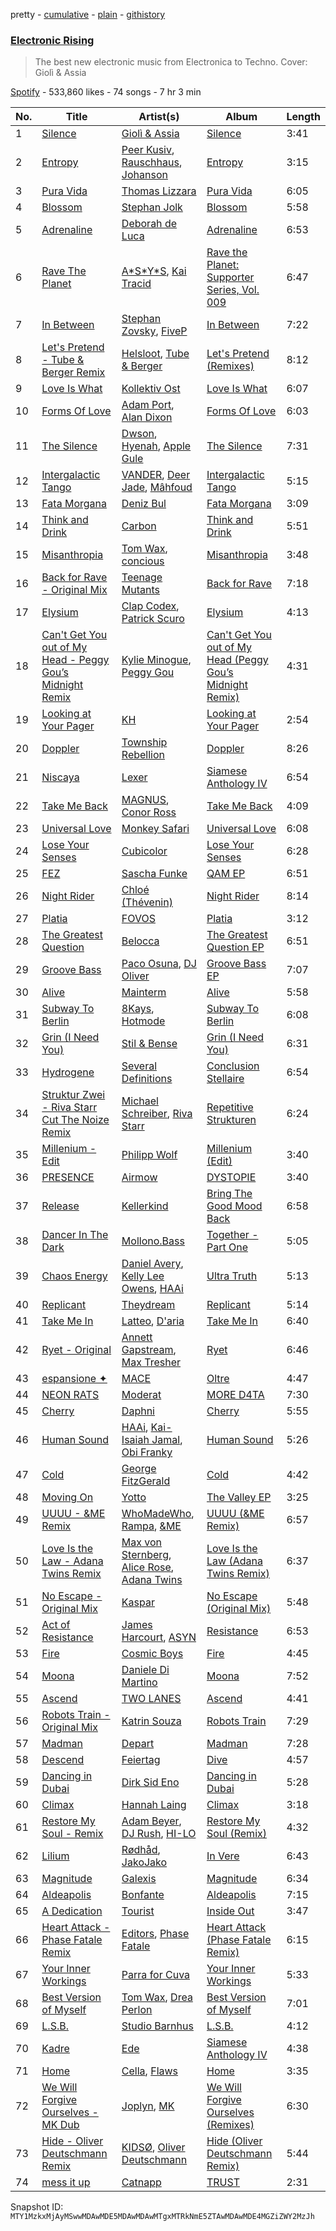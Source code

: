 pretty - [cumulative](/playlists/cumulative/37i9dQZF1DX8AliSIsGeKd.md) - [plain](/playlists/plain/37i9dQZF1DX8AliSIsGeKd) - [githistory](https://github.githistory.xyz/mackorone/spotify-playlist-archive/blob/main/playlists/plain/37i9dQZF1DX8AliSIsGeKd)

### [Electronic Rising](https://open.spotify.com/playlist/37i9dQZF1DX8AliSIsGeKd)

> The best new electronic music from Electronica to Techno\. Cover: Giolì & Assia

[Spotify](https://open.spotify.com/user/spotify) - 533,860 likes - 74 songs - 7 hr 3 min

| No. | Title | Artist(s) | Album | Length |
|---|---|---|---|---|
| 1 | [Silence](https://open.spotify.com/track/0rkJhWp63okDVZa5Cda6ua) | [Giolì & Assia](https://open.spotify.com/artist/6mM9a86Nrw0y7f9MaJGbpU) | [Silence](https://open.spotify.com/album/3JhrwVDziahf2PLTPzJhwT) | 3:41 |
| 2 | [Entropy](https://open.spotify.com/track/48E8wJKQX37dOx8q4C2JsJ) | [Peer Kusiv](https://open.spotify.com/artist/0yTV2etph4xN8PXPLPeEG5), [Rauschhaus](https://open.spotify.com/artist/5Mxbf9xF3V5bIL5l0xHdzM), [Johanson](https://open.spotify.com/artist/5oNwxILfJ5rJhMaFdwB9tN) | [Entropy](https://open.spotify.com/album/0PHgLFaLoqXcZz18pJyCnQ) | 3:15 |
| 3 | [Pura Vida](https://open.spotify.com/track/7wKU8AGAkOTzECbGRKBlNQ) | [Thomas Lizzara](https://open.spotify.com/artist/6WqAx7kpPz11g54zvpcOuU) | [Pura Vida](https://open.spotify.com/album/55BHoDkdSx45w11ppXdV9T) | 6:05 |
| 4 | [Blossom](https://open.spotify.com/track/6VztmbKdEMOv2AtFGqHtXe) | [Stephan Jolk](https://open.spotify.com/artist/7w0ddx9rFndvpiqO1VOxJM) | [Blossom](https://open.spotify.com/album/5nOEZixldUUDw7v75j4PiE) | 5:58 |
| 5 | [Adrenaline](https://open.spotify.com/track/110oOecgIEMdjl5kOLtPCd) | [Deborah de Luca](https://open.spotify.com/artist/144HzhpLjcR9k37w5Ico9B) | [Adrenaline](https://open.spotify.com/album/6LLsf3g5lH1Up0v09IXajh) | 6:53 |
| 6 | [Rave The Planet](https://open.spotify.com/track/3w5ugWaYMy17jjyUXNA7yq) | [A\*S\*Y\*S](https://open.spotify.com/artist/4xfA60YoR4UbBxuOn9WXJq), [Kai Tracid](https://open.spotify.com/artist/0frSMmZSEdr8pVRi8PBSwF) | [Rave the Planet: Supporter Series, Vol\. 009](https://open.spotify.com/album/6grK3BlB8R5rUPQ4027YH8) | 6:47 |
| 7 | [In Between](https://open.spotify.com/track/0dbs5ekoC9Ajn4kCnj6N8p) | [Stephan Zovsky](https://open.spotify.com/artist/7311LpGBvRgQVXyxBl2PzP), [FiveP](https://open.spotify.com/artist/4coqV2wMpLpeacmVtNcn9d) | [In Between](https://open.spotify.com/album/6nXScUVx9vvWzNxwBfkiNM) | 7:22 |
| 8 | [Let's Pretend \- Tube & Berger Remix](https://open.spotify.com/track/7I5hO1FqD2GyscnY3cQZpC) | [Helsloot](https://open.spotify.com/artist/6dC41opH96WjFwWhhAxBsS), [Tube & Berger](https://open.spotify.com/artist/32wcuqRxZuBY5HbH1bWa8h) | [Let's Pretend \(Remixes\)](https://open.spotify.com/album/1amhFmHKiaNXQZ3AtW9AcJ) | 8:12 |
| 9 | [Love Is What](https://open.spotify.com/track/0L7tuyMZF1V61SrXL1tvrI) | [Kollektiv Ost](https://open.spotify.com/artist/3G5wjUV0bhx9pIIUrGUabR) | [Love Is What](https://open.spotify.com/album/7IcQpBQ9z1iIlfCfTWBbOn) | 6:07 |
| 10 | [Forms Of Love](https://open.spotify.com/track/5YUyOSNj5gmRjZQ7yZ3JTA) | [Adam Port](https://open.spotify.com/artist/2loEsOijJ6XiGzWYFXMIRk), [Alan Dixon](https://open.spotify.com/artist/0yEnnivHzCPxaTfNbWjV7x) | [Forms Of Love](https://open.spotify.com/album/59xZYca7c3Rn0IhAzEqHUg) | 6:03 |
| 11 | [The Silence](https://open.spotify.com/track/5I2bl8yVsQ6F7CNnh2P9dc) | [Dwson](https://open.spotify.com/artist/60ZIrIA1iT9NStXmdAuhjR), [Hyenah](https://open.spotify.com/artist/1YUlJfwsUoerJd3mCK6Ccu), [Apple Gule](https://open.spotify.com/artist/6qQiyy1hXfRttZvgHqdwM1) | [The Silence](https://open.spotify.com/album/6BiPBIh5lMuS0jdbxHD3Mn) | 7:31 |
| 12 | [Intergalactic Tango](https://open.spotify.com/track/22ybBb0TnBkOCzVVkvq7Ln) | [VANDER](https://open.spotify.com/artist/4o5px3d86caBOIUUGfmgDB), [Deer Jade](https://open.spotify.com/artist/0QJ6lXlYOHexjfIg4CQrgv), [Mâhfoud](https://open.spotify.com/artist/2lPOIPlOen5YhEB9JQ6DmR) | [Intergalactic Tango](https://open.spotify.com/album/3V2TuhZVk7nUFbynV4oKQJ) | 5:15 |
| 13 | [Fata Morgana](https://open.spotify.com/track/4euEvn1jjxEqY9AOXCwR1y) | [Deniz Bul](https://open.spotify.com/artist/4H267HByup3kdzVdYLhp21) | [Fata Morgana](https://open.spotify.com/album/1DkEi6XopdxU3NGXYmYdAu) | 3:09 |
| 14 | [Think and Drink](https://open.spotify.com/track/7wIe3H1hHRk7Dxnzb15twW) | [Carbon](https://open.spotify.com/artist/5BSvQ8klrDFPpCJ3TujFoK) | [Think and Drink](https://open.spotify.com/album/3J1WM1BnR9YGto69iy5Dp3) | 5:51 |
| 15 | [Misanthropia](https://open.spotify.com/track/75k8PJCilWIshBJcuU7BHE) | [Tom Wax](https://open.spotify.com/artist/1b0WGyps7QC5KqSSq57wXX), [concious](https://open.spotify.com/artist/7AZKqpYQSQoUoylF3cIJ37) | [Misanthropia](https://open.spotify.com/album/15j7YfYybkBLKDZXQl50dD) | 3:48 |
| 16 | [Back for Rave \- Original Mix](https://open.spotify.com/track/3XZOviqLQTQdVrLlCOH8Ji) | [Teenage Mutants](https://open.spotify.com/artist/3IFgjVPT8yeB4UnJCWOpZA) | [Back for Rave](https://open.spotify.com/album/4UrzT4RqWT6yLzcy66yHGE) | 7:18 |
| 17 | [Elysium](https://open.spotify.com/track/0VmJzhgE3LmfzJa1FdYHkl) | [Clap Codex](https://open.spotify.com/artist/56e9JiuPAOzwsOa8TDe3xj), [Patrick Scuro](https://open.spotify.com/artist/6wfL4r7ReScDTARbtSRTvB) | [Elysium](https://open.spotify.com/album/524kHwv2rSFladLRO8ipCw) | 4:13 |
| 18 | [Can't Get You out of My Head \- Peggy Gou’s Midnight Remix](https://open.spotify.com/track/1Rnx52PUuhrLrj306hOZHb) | [Kylie Minogue](https://open.spotify.com/artist/4RVnAU35WRWra6OZ3CbbMA), [Peggy Gou](https://open.spotify.com/artist/2mLA48B366zkELXYx7hcDN) | [Can't Get You out of My Head \(Peggy Gou’s Midnight Remix\)](https://open.spotify.com/album/046ZhN1OxrBDq9KSUQTzm3) | 4:31 |
| 19 | [Looking at Your Pager](https://open.spotify.com/track/0y6CoVW1ZSBqRmPbyfhFQs) | [KH](https://open.spotify.com/artist/7nwdEDnfgNpPhWQCXX3KSx) | [Looking at Your Pager](https://open.spotify.com/album/5ZiFsbS4RLFZVyJRN3Bmvz) | 2:54 |
| 20 | [Doppler](https://open.spotify.com/track/6uZqlAYVkF3hduXyjsK8QW) | [Township Rebellion](https://open.spotify.com/artist/4gGD7nrLZRnnCSz3KGEu4R) | [Doppler](https://open.spotify.com/album/0T0d3TrYL357SrolauDjJX) | 8:26 |
| 21 | [Niscaya](https://open.spotify.com/track/6DFQEQej8L3kZ3rwRVptbi) | [Lexer](https://open.spotify.com/artist/2vDXLZ9mI3CdTPPIzFUKlY) | [Siamese Anthology IV](https://open.spotify.com/album/1Mqc3c5v1fLCHabJGgXxdG) | 6:54 |
| 22 | [Take Me Back](https://open.spotify.com/track/6q4G6TpmmCHCaK9pPjyiKB) | [MAGNUS](https://open.spotify.com/artist/4pOglqMAavrWFo20ORRx5w), [Conor Ross](https://open.spotify.com/artist/508wtStPsMdIxMButKYnOS) | [Take Me Back](https://open.spotify.com/album/1r427X4dDZrZDaS8Tps8dI) | 4:09 |
| 23 | [Universal Love](https://open.spotify.com/track/7uJvzzUgt8CpkEduX4m1Sp) | [Monkey Safari](https://open.spotify.com/artist/5zovXI5By2gUhdr7EByjLa) | [Universal Love](https://open.spotify.com/album/0bGjyf76ywFnY5fMLRNLqV) | 6:08 |
| 24 | [Lose Your Senses](https://open.spotify.com/track/4UGtoN1j6i8gtMb64Y2cDY) | [Cubicolor](https://open.spotify.com/artist/4nMIbZxtt1kWqUZ8VNKvjU) | [Lose Your Senses](https://open.spotify.com/album/6yLyY2UFppJXFz2jVXTKUM) | 6:28 |
| 25 | [FEZ](https://open.spotify.com/track/6PKhqZ2VRmVJ2lU3F9JZOq) | [Sascha Funke](https://open.spotify.com/artist/1dDTkRz9WVOQr63enjJ1Yd) | [QAM EP](https://open.spotify.com/album/1yVQ6eBMijCHqaUFywnYcy) | 6:51 |
| 26 | [Night Rider](https://open.spotify.com/track/5ODliUvYGX3XxqTn1kbi2z) | [Chloé \(Thévenin\)](https://open.spotify.com/artist/0W8ZVf53GqJkTOPRWQaaBq) | [Night Rider](https://open.spotify.com/album/69T0VgLXCretkEdOLbTF5k) | 8:14 |
| 27 | [Platia](https://open.spotify.com/track/6wbYCyePXvS1XCsMigiZTI) | [FOVOS](https://open.spotify.com/artist/1ccmwHm4DPRPR12TZVWdu8) | [Platia](https://open.spotify.com/album/392IhxcdGrDfekRvmCREOl) | 3:12 |
| 28 | [The Greatest Question](https://open.spotify.com/track/1aTSDt9gINC9fuMMNKGmcN) | [Belocca](https://open.spotify.com/artist/3jcvzSheHd14vjraXHLGPN) | [The Greatest Question EP](https://open.spotify.com/album/2dWxRvuUgNDQAnzz7jzqBp) | 6:51 |
| 29 | [Groove Bass](https://open.spotify.com/track/6Xd7NQM3NSo3np31twJvUq) | [Paco Osuna](https://open.spotify.com/artist/6vdIozDDsH4uJEAHN8tyS3), [DJ Oliver](https://open.spotify.com/artist/0CRTINjG89hi9bwdOOzE5w) | [Groove Bass EP](https://open.spotify.com/album/7lpt3hpf2cP4Pq7pucHbcc) | 7:07 |
| 30 | [Alive](https://open.spotify.com/track/7cn2gHnDem0tI8rZXaBmXp) | [Mainterm](https://open.spotify.com/artist/7f7f9se1wn56qhlAWMT4eI) | [Alive](https://open.spotify.com/album/1QXGtZPuWcFFqaz3IidO7y) | 5:58 |
| 31 | [Subway To Berlin](https://open.spotify.com/track/1MPGPVFXIGzVneJGiKNuLL) | [8Kays](https://open.spotify.com/artist/6VJ8RuUWKIgm5p5uEvZCfQ), [Hotmode](https://open.spotify.com/artist/7oaTPbORr62C2Fcvr9i2w8) | [Subway To Berlin](https://open.spotify.com/album/0oJDjxiQ7lygkK72gLEnrL) | 6:08 |
| 32 | [Grin \(I Need You\)](https://open.spotify.com/track/0ZiBTThtM9pmpsZH9bSR8k) | [Stil & Bense](https://open.spotify.com/artist/5nuJOwgBqKBIWyCr0dQgEH) | [Grin \(I Need You\)](https://open.spotify.com/album/0Li5ZiavUHvwEMCgLMMGNR) | 6:31 |
| 33 | [Hydrogene](https://open.spotify.com/track/6Gop2z4T13Rrc1pfkiTKe6) | [Several Definitions](https://open.spotify.com/artist/7fgdLbHjlVQE4sZ9L2awDq) | [Conclusion Stellaire](https://open.spotify.com/album/7LHjPLThFKfuxXTytsiuih) | 6:54 |
| 34 | [Struktur Zwei \- Riva Starr Cut The Noize Remix](https://open.spotify.com/track/3lxNHFaCav8LY8cn4asBLh) | [Michael Schreiber](https://open.spotify.com/artist/3dobxJR3wYBGn4SOdsu1l6), [Riva Starr](https://open.spotify.com/artist/1TRFAJu3Cw64APToZaGk9D) | [Repetitive Strukturen](https://open.spotify.com/album/092QThGp93HjHr5d0CijEk) | 6:24 |
| 35 | [Millenium \- Edit](https://open.spotify.com/track/2MCpIMRHhdN7ua7RlDWKFm) | [Philipp Wolf](https://open.spotify.com/artist/6uKv2ihEYpsDwWOW6pv1aH) | [Millenium \(Edit\)](https://open.spotify.com/album/3Iz0Ry755mM73t5s4h6iWf) | 3:40 |
| 36 | [PRESENCE](https://open.spotify.com/track/53JbluApH54rXyg9L8XAtC) | [Airmow](https://open.spotify.com/artist/6SfPAcR67ssVyMQWoizN7Q) | [DYSTOPIE](https://open.spotify.com/album/3hM9mElorqNA1GvtJqpSAl) | 3:40 |
| 37 | [Release](https://open.spotify.com/track/3YQxEnlF1MSmxMbge5HwQS) | [Kellerkind](https://open.spotify.com/artist/4GYQytEFxnzqH96O6QywsA) | [Bring The Good Mood Back](https://open.spotify.com/album/4oHJfzm4Snx1mvehq0a9RE) | 6:58 |
| 38 | [Dancer In The Dark](https://open.spotify.com/track/3pYyBOW5DEfM5CjNLknnRZ) | [Mollono.Bass](https://open.spotify.com/artist/27j5PRcPefcI6q8as58zWF) | [Together \- Part One](https://open.spotify.com/album/2OyCp5DyvzRA35ZBssD2xg) | 5:05 |
| 39 | [Chaos Energy](https://open.spotify.com/track/2tHEINSk0N2hd2GkXCTyRd) | [Daniel Avery](https://open.spotify.com/artist/1EULJuDFWpZ9xg4YwtUGGt), [Kelly Lee Owens](https://open.spotify.com/artist/5eitAUlYmlha3LLWg7aBn5), [HAAi](https://open.spotify.com/artist/0pkLgeB9j465x1QB2kRoy4) | [Ultra Truth](https://open.spotify.com/album/32xpe2C8vcln7YEVPou5T2) | 5:13 |
| 40 | [Replicant](https://open.spotify.com/track/4TZPQmkyOD8KTQsyv87VFK) | [Theydream](https://open.spotify.com/artist/5dNuHnFp9DGGOxoQx1WB5v) | [Replicant](https://open.spotify.com/album/0RRJKozADemLSVXEba0xUq) | 5:14 |
| 41 | [Take Me In](https://open.spotify.com/track/5cxx6SgUinxSOcMODwyvEb) | [Latteo](https://open.spotify.com/artist/4IQLm7ZNKGlw7AaV7okjKv), [D'aria](https://open.spotify.com/artist/1jRvpCmyVWLXnwmDvI89Sp) | [Take Me In](https://open.spotify.com/album/1HDCMA6vEjWSPlPj7n4PGY) | 6:40 |
| 42 | [Ryet \- Original](https://open.spotify.com/track/6eC9w5x68wcbJbdMiYnHy3) | [Annett Gapstream](https://open.spotify.com/artist/1aRB0SZZ28qswBQ037uYvD), [Max Tresher](https://open.spotify.com/artist/5ddIjsmBQWpmkHWdetM4Ie) | [Ryet](https://open.spotify.com/album/6pwumftaE17Rv49HZhNCH4) | 6:46 |
| 43 | [espansione ✦](https://open.spotify.com/track/5hJwt1rWpKxjzENVaJ8oPn) | [MACE](https://open.spotify.com/artist/7gjqZ8coFZimZDtdk04WP1) | [Oltre](https://open.spotify.com/album/3jGk41Q2Q1F1xFcsu7tRey) | 4:47 |
| 44 | [NEON RATS](https://open.spotify.com/track/6frczIwQzRtoEgwAw8N3Cv) | [Moderat](https://open.spotify.com/artist/2exkZbmNqMKnT8LRWuxWgy) | [MORE D4TA](https://open.spotify.com/album/0jx9Lgujl1dys53cwHWwNT) | 7:30 |
| 45 | [Cherry](https://open.spotify.com/track/1N1hwBXdWX6iHkcrNHpKar) | [Daphni](https://open.spotify.com/artist/4nhvb6x9ZhPiYCzrHDNia9) | [Cherry](https://open.spotify.com/album/4uc3EuJ7ElNGMO4LtRTWwb) | 5:55 |
| 46 | [Human Sound](https://open.spotify.com/track/7INfFJ0S1a6ZnIxtxDJlwq) | [HAAi](https://open.spotify.com/artist/0pkLgeB9j465x1QB2kRoy4), [Kai\-Isaiah Jamal](https://open.spotify.com/artist/4qYmQYhUf6LUPG5Rbib2Xw), [Obi Franky](https://open.spotify.com/artist/7wcA5gBY4GRUDwcfyoj0p0) | [Human Sound](https://open.spotify.com/album/5J06rqfuFDWHsPvU6OrES6) | 5:26 |
| 47 | [Cold](https://open.spotify.com/track/7sIPjaEIz3puBvD9eLlSWs) | [George FitzGerald](https://open.spotify.com/artist/3KOHpygRuo1ruQAbEneR3t) | [Cold](https://open.spotify.com/album/0osdfKk3BLKntTr04VYvlo) | 4:42 |
| 48 | [Moving On](https://open.spotify.com/track/44q90g5h6dBJAkWbKrCSuW) | [Yotto](https://open.spotify.com/artist/5Dyfxq0ZrFjjeFBdSNxDbo) | [The Valley EP](https://open.spotify.com/album/2KVBSUUfklLKmQPSTbNQqQ) | 3:25 |
| 49 | [UUUU \- &ME Remix](https://open.spotify.com/track/0rfLJGjPdvqHXgvDCTdGc6) | [WhoMadeWho](https://open.spotify.com/artist/50Lr1puweM1hFsF1LpIZLM), [Rampa](https://open.spotify.com/artist/08jywfUS0hp8XYlYs0cvz8), [&ME](https://open.spotify.com/artist/5mIowAJMp7RKNheelruV5z) | [UUUU \(&ME Remix\)](https://open.spotify.com/album/6WcXcUljr548zs4lB6zWBb) | 6:57 |
| 50 | [Love Is the Law \- Adana Twins Remix](https://open.spotify.com/track/7fGa4udV3kDjJhr95Wlm6G) | [Max von Sternberg](https://open.spotify.com/artist/47Jz4Lwu4QGJSp1pxKaXLJ), [Alice Rose](https://open.spotify.com/artist/4STCMtMjSR9rsnBpfAtKYE), [Adana Twins](https://open.spotify.com/artist/2JnkjHtuUjz83gkEx8QMS4) | [Love Is the Law \(Adana Twins Remix\)](https://open.spotify.com/album/7m6lWVrRfQnZxyZdaUHydU) | 6:37 |
| 51 | [No Escape \- Original Mix](https://open.spotify.com/track/2IOJRiFDWjFw2Q66qGTBAu) | [Kaspar](https://open.spotify.com/artist/679xKCdF1dBRH0gGgZfcCC) | [No Escape \(Original Mix\)](https://open.spotify.com/album/7yv5CkZH0FX99Q2DTa5GYS) | 5:48 |
| 52 | [Act of Resistance](https://open.spotify.com/track/05EuCQq4zvGHTEwOyRNKxU) | [James Harcourt](https://open.spotify.com/artist/0vClj7nDFd3J6mRKNmdZ0O), [ASYN](https://open.spotify.com/artist/6AfX2BDk22oYWVRKh5uqeA) | [Resistance](https://open.spotify.com/album/03M7m6grdcKWwgO58Q2iSw) | 6:53 |
| 53 | [Fire](https://open.spotify.com/track/576g4AWp68fUr4iSBp8wQy) | [Cosmic Boys](https://open.spotify.com/artist/2jvTYwyzxK1FVYGEoKfZLQ) | [Fire](https://open.spotify.com/album/0q66n2F4XQvLAKRMO6YddR) | 4:45 |
| 54 | [Moona](https://open.spotify.com/track/7f2CNLx36lMuuW7gTUPoQ9) | [Daniele Di Martino](https://open.spotify.com/artist/1P0crNTkAtkSEDCGsbd2JJ) | [Moona](https://open.spotify.com/album/5jffPo9oAHTm7HGjUapi9A) | 7:52 |
| 55 | [Ascend](https://open.spotify.com/track/3hjQojGfx3VRcNQ6TbxyUU) | [TWO LANES](https://open.spotify.com/artist/7mnuMLgvXdCWzyB4sQCG7k) | [Ascend](https://open.spotify.com/album/2JmffBnfePm3uUMx3zdTBQ) | 4:41 |
| 56 | [Robots Train \- Original Mix](https://open.spotify.com/track/6f2sZvN5mO2qRgCABIFgMV) | [Katrin Souza](https://open.spotify.com/artist/6MIjBHPbfQsN2BP72arjSf) | [Robots Train](https://open.spotify.com/album/3VqSmhMrRZD0BQTniC1Rqf) | 7:29 |
| 57 | [Madman](https://open.spotify.com/track/4LXl83AHAkdMVLWoFfKF31) | [Depart](https://open.spotify.com/artist/5Mqcuj649T5GFhMGlaNGHy) | [Madman](https://open.spotify.com/album/4WFXuTDpA77bBtWuv4t74a) | 7:28 |
| 58 | [Descend](https://open.spotify.com/track/5UKeDBuyUvMAbxTgbdohBB) | [Feiertag](https://open.spotify.com/artist/1GLnhRhNDXOofP7IlDxT5q) | [Dive](https://open.spotify.com/album/1mwiBmnAqfntxCXACaIjot) | 4:57 |
| 59 | [Dancing in Dubai](https://open.spotify.com/track/3BXpgUdGCd28kMKB2w8q2V) | [Dirk Sid Eno](https://open.spotify.com/artist/36aOpAEJ2q3H9WBnhVkrPO) | [Dancing in Dubai](https://open.spotify.com/album/4CUANFa5mRfQ1Dal1tlel9) | 5:28 |
| 60 | [Climax](https://open.spotify.com/track/5kV4UK6QYYOvBDe3nH0Djs) | [Hannah Laing](https://open.spotify.com/artist/1QEd635szhierW6gzRiS1o) | [Climax](https://open.spotify.com/album/75F1ELRXCrRGAPwavt9PNC) | 3:18 |
| 61 | [Restore My Soul \- Remix](https://open.spotify.com/track/2Po3vOi0P5KxVmlR1vjzgf) | [Adam Beyer](https://open.spotify.com/artist/1btv9qmIpbp7q1ixCYNdHu), [DJ Rush](https://open.spotify.com/artist/6gBmUpKvNYtnQTSLK5vwS5), [HI\-LO](https://open.spotify.com/artist/0ETJQforv5OXgDgidQv9qd) | [Restore My Soul \(Remix\)](https://open.spotify.com/album/7bfdsv9IXDHvBwIYrDDCDs) | 4:32 |
| 62 | [Lilium](https://open.spotify.com/track/6iQINdqIIEc7cNmRjag7NW) | [Rødhåd](https://open.spotify.com/artist/2hjOQqLAZDVolzxNhnSK2h), [JakoJako](https://open.spotify.com/artist/2ROWhaqtdj8ztIxWekIW4E) | [In Vere](https://open.spotify.com/album/7cErROe5eCmc6iS1W4aHgm) | 6:43 |
| 63 | [Magnitude](https://open.spotify.com/track/6edLNpSyKXd19GbXlZhXMg) | [Galexis](https://open.spotify.com/artist/6ydngh1ULBhKlPd1ntB92h) | [Magnitude](https://open.spotify.com/album/22UnBvHunUCSNB70gzl1jP) | 6:34 |
| 64 | [Aldeapolis](https://open.spotify.com/track/1HSLxCm2XQJKeeUidwcVeK) | [Bonfante](https://open.spotify.com/artist/0hKk2DCpmmWR348mAcRe0p) | [Aldeapolis](https://open.spotify.com/album/7otxLp1aUVPOwsO5FXhqEG) | 7:15 |
| 65 | [A Dedication](https://open.spotify.com/track/7BijkGObSbahOwYpriNHPh) | [Tourist](https://open.spotify.com/artist/2ABBMkcUeM9hdpimo86mo6) | [Inside Out](https://open.spotify.com/album/5VSjUsRU41obhoHo0ghMO0) | 3:47 |
| 66 | [Heart Attack \- Phase Fatale Remix](https://open.spotify.com/track/4FSg7QZYlmQPwm91R3v8rP) | [Editors](https://open.spotify.com/artist/6e9wIFWhBPHLE9bXK8gtBI), [Phase Fatale](https://open.spotify.com/artist/1jjplgZcgCwhU7JlGhBQiw) | [Heart Attack \(Phase Fatale Remix\)](https://open.spotify.com/album/0MGtUNO8sdiuE5zwAEsBNS) | 6:15 |
| 67 | [Your Inner Workings](https://open.spotify.com/track/3nEHRDu0SiBcMYg5WuHsN0) | [Parra for Cuva](https://open.spotify.com/artist/238y1dKPtMeFEpX3Y6H1Vr) | [Your Inner Workings](https://open.spotify.com/album/4ABZUaxjI2R19wvLzXgNHC) | 5:33 |
| 68 | [Best Version of Myself](https://open.spotify.com/track/7ue2NL1Q2XpBqApoWdUx4v) | [Tom Wax](https://open.spotify.com/artist/1b0WGyps7QC5KqSSq57wXX), [Drea Perlon](https://open.spotify.com/artist/66z8ifbUF6uMEg6X44vXbw) | [Best Version of Myself](https://open.spotify.com/album/2MNC8Lzcla9W4W2c87tZWR) | 7:01 |
| 69 | [L.S.B.](https://open.spotify.com/track/6oemEFeEzyfzykENkTCbKf) | [Studio Barnhus](https://open.spotify.com/artist/3BQyyXUJs39bwh0o4W2Pvs) | [L.S.B.](https://open.spotify.com/album/4O8zXtocpAJZo4kjrhMJmc) | 4:12 |
| 70 | [Kadre](https://open.spotify.com/track/3DzAj2qhfiexN08bzQGuur) | [Ede](https://open.spotify.com/artist/7mxkWNWc7ceydKrZmVQmKK) | [Siamese Anthology IV](https://open.spotify.com/album/1Mqc3c5v1fLCHabJGgXxdG) | 4:38 |
| 71 | [Home](https://open.spotify.com/track/4LjLBsOBj0WTF4w1Ld9FY3) | [Cella](https://open.spotify.com/artist/3w7ASanLoAsQcWhd7V9DpJ), [Flaws](https://open.spotify.com/artist/0DX1pMk1b22S536hNGtFDY) | [Home](https://open.spotify.com/album/1EeN1oYu1EJ47zlIphQcNy) | 3:35 |
| 72 | [We Will Forgive Ourselves \- MK Dub](https://open.spotify.com/track/1iZtXObHD0IQjLF8iIto11) | [Joplyn](https://open.spotify.com/artist/32Jt1AK733JbFR82hEZ0Ih), [MK](https://open.spotify.com/artist/1yqxFtPHKcGcv6SXZNdyT9) | [We Will Forgive Ourselves \(Remixes\)](https://open.spotify.com/album/5HUKGlJKoTqnvgM5Uy9CmV) | 6:30 |
| 73 | [Hide \- Oliver Deutschmann Remix](https://open.spotify.com/track/580c85zK4JmrmYwSII6wiU) | [KIDSØ](https://open.spotify.com/artist/7qJHwvMJBW2Da8kt79uexr), [Oliver Deutschmann](https://open.spotify.com/artist/189aZgqac0fpuq6i8gcTrM) | [Hide \(Oliver Deutschmann Remix\)](https://open.spotify.com/album/0DRm1afATuTfixAqLjNUzn) | 5:44 |
| 74 | [mess it up](https://open.spotify.com/track/2gpNArSO3LwEgD91do4BpG) | [Catnapp](https://open.spotify.com/artist/2W47Nby5KFaS1pdUt7qmCU) | [TRUST](https://open.spotify.com/album/1bvrpTqzbfMe4HvdbzwGu2) | 2:31 |

Snapshot ID: `MTY1MzkxMjAyMSwwMDAwMDE5MDAwMDAwMTgxMTRkNmE5ZTAwMDAwMDE4MGZiZWY2MzJh`
